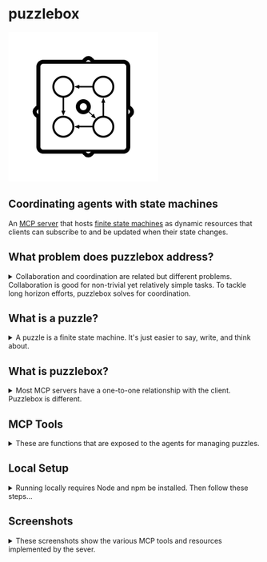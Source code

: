 # puzzlebox
![puzzlebox](images/puzzlebox.png)

## Coordinating agents with state machines 

An [MCP server](https://github.com/modelcontextprotocol/specification/tree/main) that hosts  [finite state machines](https://en.wikipedia.org/wiki/Finite-state_machine) as dynamic resources that clients can subscribe to and be updated when their state changes.

## What problem does puzzlebox address?

<details>
<summary>Collaboration and coordination are related but different problems. Collaboration is good for non-trivial yet relatively simple tasks. To tackle long horizon efforts, puzzlebox solves for coordination.</summary>

### Teams need coordination
Marshalling multiple agents toward a big goal is tougher than just breaking down a request into tasks, assigning them to available agents and [enabling collaboration](https://github.com/cliffhall/GooseTeam) between them. 

Just as a few agents can collaborate to complete a small project, several teams of process-aware agents need to operate within distinct project phases to tackle long horizon efforts.

Consider enterprise-level software development processes:

* A large software project typically moves through a multi-step, occasionally backtracking path from inception to design to building to testing to documentation to marketing to production. 

* Different teams are focused on different aspects over time, informed by what's gone before and with an eye toward an ever-changing goal that is refined according to lessons learned. 

* Even within a phase, teams may cycle through their own phases, like Agile sprints. A certain amount of work is scoped for the sprint, the team works on their parts, and at the end of the sprint they decide what to tackle next. It accepts that each sprint could change the course of future development. These cycles can also be represented as puzzles.

With puzzlebox, members of agentic teams can be made process-aware, but the process itself is not subject to hallucination.

### Scenario: Teams passing the torch

Three agents are working. The current state of their shared puzzle is "Specification". 
* Agent 1 is specifying the domain language.
* Agent 2 is defining project scope.
* Agent 3 is producing the specification document.
* The agents collaborate to reach the final specification document.
* Once the spec is done, Agent 3 initiates a transition to "Design" state.
  * First, the spec is checked by an exit guard (i.e., LLM sampling) for completeness. 
    * If problems are found, the state transition is canceled and the team continues.
    * If acceptable, the state changes to "Design". 
      * The "Specification" agents are monitoring the puzzle and should clock out now. 
        * Their long (and expensive) contexts have been distilled into the specification.
        * The "Design" team picks from here, with the spec as a resource and their contexts fresh and role-specific.

</details>

## What is a puzzle?

<details>

<summary>A puzzle is a finite state machine. It's just easier to say, write, and think about.</summary>

### A stateful thing you can act upon
Imagine the Rubik's Cube puzzle. It has 43 quintillion states, and to transition between them, you act upon it by rotating the intersecting planes of the mechanism.

### Properties of a puzzle
- A finite number of discrete states, e.g., "Series Concept and Tone", "World Building", "Arc Plotting", "Episode Planning", "Plotline Blending", "Episode Outline", "Script Writing" etc.
- Each state may have any number of actions (including 0) that initiate transition to another state.
- There is an initial state.
- There is a current state that may differ after actions have been performed on the puzzle.
- Transitions can be canceled by state exit and enter guards, e.g., Consult LLM via client sampling request.

### A Simple Example
```json
{
  "initialState": "LOBBY",
  "states": {
    "LOBBY": {
      "name": "LOBBY",
      "actions": {
        "START_GAME": { "name": "START_GAME", "targetState": "PLAYING" }
      }
    },
    "PLAYING":  {
      "name": "PLAYING",
      "actions": {
        "END_GAME": { "name": "END_GAME", "targetState": "GAME_OVER" }
      }
    },
    "GAME_OVER": {
      "name": "GAME_OVER",
      "actions": {
        "RESTART": { "name": "RESTART", "targetState": "PLAYING" }
      }
    }
  }
}
```

</details>

## What is puzzlebox?

<details>

<summary>Most MCP servers have a one-to-one relationship with the client. Puzzlebox is different.</summary>

Puzzlebox is an **MCP Server** implementation that:
  - Supports multiple client connections that can create and monitor shared, dynamic resources. 
  - Manages puzzle instances
  - Exposes tools for: 
    - Adding puzzles
    - Getting a snapshot of the state and available actions for a given puzzle in the box
    - Performing actions on a given puzzle in the box that trigger state transitions
  - Exposes registered puzzles as resources
    - Clients can use the `Puzzle Snapshot` resource template to fetch the resource by ID
    - Resource URI is `puzzlebox:/puzzle/{puzzleId}`
    - Clients can subscribe/unsubscribe to individual resource URIs

### How It Works
1. Clients connect to a puzzlebox SSE server.
2. Clients register puzzles with the server.
3. Clients can subscribe to a given puzzle to receive updates when its state changes.
4. Clients perform actions on puzzles that may change their state and available actions.
5. The puzzlebox server ensures that any attempted action is valid for the current state of the given puzzle.
6. If an action is valid, a transition to the target state is initiated.
7. During transition, optional exit and enter guards may send sampling requests to the client, the results of which could lead to cancellation of the transition (think acceptance testing by stakeholders)
8. If guards pass, the state transition completes.
9. When a client receives a resource updated notification, they can either read the resource or use the `get_puzzle_snapshot` tool to get the current state and available actions.
10. Clients update their UI based on the new state.

</details>

## MCP Tools
<details>
<summary>These are functions that are exposed to the agents for managing puzzles.</summary>

### ⚙️ **`add_puzzle`**
#### Add a new instance of a puzzle (finite state machine).
- **Inputs:** None
- **Returns:** JSON object with boolean `success` and `puzzleId`

### ⚙️ **`get_puzzle_snapshot`**
#### Get a snapshot of a puzzle (its current state and available actions).
- **Inputs:** `puzzleId`
- **Returns:** JSON object with `currentState` and `availableActions` array
- **Note:** MCP clients that don't support resource subscriptions can poll this tool to watch for state changes.

### ⚙️ **`perform_action_on_puzzle`**
#### Perform an action on a puzzle (attempt a state transition).
- **Inputs:** `puzzleId` and `actionName`
- **Returns:** JSON object with `currentState` and `availableActions` array

### ⚙️ **`count_puzzles`**
#### Get the count of registered puzzles
- **Inputs:** None
- **Returns:** JSON object with current `count` of registered puzzles

</details>

## Local Setup
<details>
<summary>
Running locally requires Node and npm be installed. Then follow these steps...
</summary>

### Install Dependencies

- `cd /path/to/puzzlebox/`
- `npm install`

### Build

- `npm run build`
- Builds the MCP server runtime at `/dist/index.js`

### Start

- `npm run start`
- Launches an SSE-based/MCP server on port `:3001` with endpoint `/sse`
- **MUST BE LAUNCHED BEFORE RUNNING INSPECTOR**

### Inspector

- `npm run inspector`
- Runs the [Model Context Protocol Inspector](https://modelcontextprotocol.io/docs/tools/inspector)
- The Inspector UI will be available at: http://localhost:5173
- In the Inspector UI:
  - Make sure `Transport Type` is set to `SSE`
  - Make sure `URL` is set to http://localhost:3001/sse
  - Click its **"Connect"** button to connect to the puzzlebox server.
    - You should see Green light 🟢and **"Connected"** message.
  - Click its **List Tools** button

### Format

- `npm run format`
- Runs `prettier` on the code, adjusting formatting

### Typecheck

- `npm run typecheck`
- Runs `tsc` with args to check and report type issues

### Lint

- `npm run lint`
- Runs `eslint` to non-destructively check for and report syntax problems

### LintFix

- `npm run lint:fix`
- Runs `eslint` to check for and fix syntax problems

### Test

- `npm run test`
- Run the unit tests

</details>

## Screenshots
<details><summary>These screenshots show the various MCP tools and resources implemented by the sever.</summary>

Testing of the server was done with the official reference client - [the MCP Inspector](https://github.com/modelcontextprotocol/inspector). 

### 0 - List Tools
![0. list_tools](images/00_list_tools.png)

### 1 - Add Puzzle
![1. add_puzzle](images/1_add_puzzle.png)

### 2 - Get Puzzle Snapshot (Initial State)
![2. get_puzzle_snapshot](images/2_get_puzzle_snapshot.png)

### 3 - Perform Action On Puzzle
![3. perform_action_on_puzzle](images/3_perform_action_on_puzzle.png)

### 4 - Get Puzzle Snapshot (New State)
![4. get_puzzle_snapshot](images/4_get_puzzle_snapshot.png)

### 5 - Perform Action On Puzzle
![5. perform_action_on_puzzle](images/5_perform_action_on_puzzle.png)

### 6 - Get Puzzle Snapshot (Another New State)
![6. get_puzzle_snapshot](images/6_get_puzzle_snapshot.png)

### 7 - List Resources
![7. list resources](images/07_list_resources.png)

### 8 - Resource Template
![8. resource_template](images/08_resource_template.png)

### 9 - Unsubscribed Resource
![9. unsubscribed resource](images/09_unsubscribed_resource.png)

### 10 - Subscribed Resource
![10. unsubscribed resource](images/10_subscribed_resource.png)

### 11 - Resource Updated Notification
![11. subscribed resource updated](images/11_resource_updated.png)

</details>
